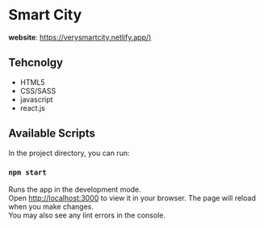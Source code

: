 # Smart City

**website**: [https://verysmartcity.netlify.app/)](https://verysmartcity.netlify.app/)

## Tehcnolgy

 - HTML5
 - CSS/SASS
 - javascript
 - react.js

## Available Scripts
In the project directory, you can run:
### `npm start`
Runs the app in the development mode.\
Open [http://localhost:3000](http://localhost:3000) to view it in your browser.
The page will reload when you make changes.\
You may also see any lint errors in the console.